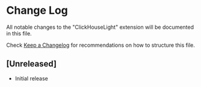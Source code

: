 # Change Log

All notable changes to the "ClickHouseLight" extension will be documented in this file.

Check [Keep a Changelog](http://keepachangelog.com/) for recommendations on how to structure this file.

## [Unreleased]

- Initial release